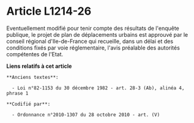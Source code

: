 # Article L1214-26

Eventuellement modifié pour tenir compte des résultats de l'enquête publique, le projet de plan de déplacements urbains est
approuvé par le conseil régional d'Ile-de-France qui recueille, dans un délai et des conditions fixés par voie réglementaire,
l'avis préalable des autorités compétentes de l'Etat.

**Liens relatifs à cet article**

	**Anciens textes**:

	  - Loi n°82-1153 du 30 décembre 1982 - art. 28-3 (Ab), alinéa 4, phrase 1

	**Codifié par**:

	  - Ordonnance n°2010-1307 du 28 octobre 2010 - art. (V)
